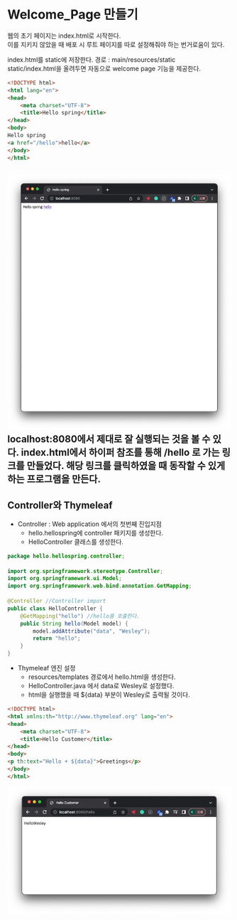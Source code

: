 # Welcome_Page 만들기

웹의 초기 페이지는 index.html로 시작한다.   
이를 지키지 않았을 때 배포 시 루트 페이지를 따로 설정해줘야 하는 번거로움이 있다.

index.html를 static에 저장한다. 경로 : main/resources/static    
static/index.html을 올려두면 자동으로 welcome page 기능을 제공한다.

```html
<!DOCTYPE html>
<html lang="en">
<head>
    <meta charset="UTF-8">
    <title>Hello spring</title>
</head>
<body>
Hello spring
<a href="/hello">hello</a>
</body>
</html>
```

![img.png](img.png)
localhost:8080에서 제대로 잘 실행되는 것을 볼 수 있다.
index.html에서 하이퍼 참조를 통해 /hello 로 가는 링크를 만들었다.
해당 링크를 클릭하였을 때 동작할 수 있게하는 프로그램을 만든다.
---- 

## Controller와 Thymeleaf

* Controller : Web application 에서의 첫번째 진입지점
    * hello.hellospring에 controller 패키지를 생성한다.
    * HelloController 클래스를 생성한다.
```java
package hello.hellospring.controller;

import org.springframework.stereotype.Controller;
import org.springframework.ui.Model;
import org.springframework.web.bind.annotation.GetMapping;

@Controller //Controller import
public class HelloController {
    @GetMapping("hello") //hello를 호출한다.
    public String hello(Model model) {
        model.addAttribute("data", "Wesley");
        return "hello";
    }
}
```
* Thymeleaf 엔진 설정
  * resources/templates 경로에서 hello.html을 생성한다.
  * HelloController.java 에서 data로 Wesley로 설정했다.
  * html을 실행했을 때 ${data} 부분이 Wesley로 출력될 것이다. 
```html
<!DOCTYPE html>
<html xmlns:th="http://www.thymeleaf.org" lang="en">
<head>
    <meta charset="UTF-8">
    <title>Hello Customer</title>
</head>
<body>
<p th:text="Hello + ${data}">Greetings</p>
</body>
</html>
```
![img_1.png](img_1.png)
  



